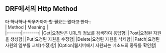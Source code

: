 ## DRF에서의 Http Method  
~~다 하나하나 외우기까지 할 필요는 없다고 한다..~~  
| Method | Meaning |  
|:------:|:-------:|
|Get|요청받은 URL의 정보를 검색하여 응답함|
|Post|요청된 자원을 생성함|
|Put|요청된 자원을 수정함|
|Delete|요청된 자원을 삭제함|
|Patch|요청된 자원의 일부를 교체(수정)함|
|Option|웹서버에서 지원되는 메소드의 종류를 확인함|
